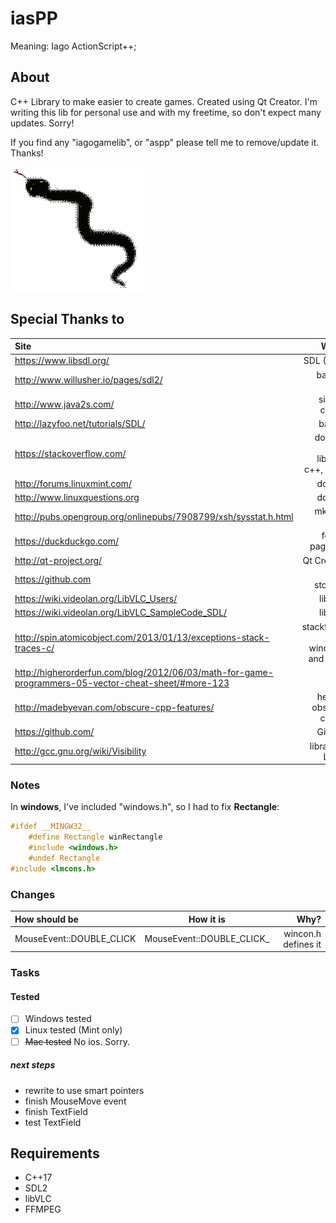 # iasPP

Meaning: Iago ActionScript++;

## About

C++ Library to make easier to create games. Created using Qt Creator. I'm writing this lib for personal use and with my freetime, so don't expect many updates. Sorry!

If you find any "iagogamelib", or "aspp" please tell me to remove/update it. Thanks!

![iaspp](asp.png)

## Special Thanks to

| Site | Why? |
| :--- | ---: |
| https://www.libsdl.org/ | SDL ( S2 ) |
| http://www.willusher.io/pages/sdl2/ | basics, c++ |
| http://www.java2s.com/ | simple codes |
| http://lazyfoo.net/tutorials/SDL/ | basics |
| https://stackoverflow.com/ | doubts, sdl2, libVLC, c++, c etc |
| http://forums.linuxmint.com/ | doubts |
| http://www.linuxquestions.org | doubts |
| http://pubs.opengroup.org/onlinepubs/7908799/xsh/sysstat.h.html | mkdir - linux |
| https://duckduckgo.com/ | found pages :P |
| http://qt-project.org/ | Qt Creator |
| https://github.com | Free storage |
| https://wiki.videolan.org/LibVLC_Users/ | libVLC |
| https://wiki.videolan.org/LibVLC_SampleCode_SDL/ | libVLC |
| http://spin.atomicobject.com/2013/01/13/exceptions-stack-traces-c/ | stacktrace for windows and linux |
| http://higherorderfun.com/blog/2012/06/03/math-for-game-programmers-05-vector-cheat-sheet/#more-123 | math |
| http://madebyevan.com/obscure-cpp-features/ | helpful obscure codes |
| https://github.com/ | GitHub |
| http://gcc.gnu.org/wiki/Visibility | library in Linux |

### Notes

In **windows**, I've included "windows.h", so I had to fix **Rectangle**:

```cpp
#ifdef __MINGW32__
    #define Rectangle winRectangle
    #include <windows.h>
    #undef Rectangle
#include <lmcons.h>
```

### Changes
| How should be | How it is | Why? |
| :------------ | :-------: | ---: |
| MouseEvent::DOUBLE_CLICK | MouseEvent::DOUBLE_CLICK_ | wincon.h  defines it|

### Tasks
#### Tested
- [ ] Windows tested
- [x] Linux tested (Mint only)
- [ ] ~~Mac tested~~ No ios. Sorry.

##### next steps
* rewrite to use smart pointers
* finish MouseMove event
* finish TextField
* test TextField


## Requirements
* C++17
* SDL2
* libVLC
* FFMPEG
